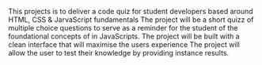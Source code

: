 This projects is to deliver a code quiz for student developers based around HTML, CSS & JarvaScript fundamentals
The project will be a short quizz of multiple choice questions to serve as a reminder for the student of the foundational concepts of in JavaScripts.
The project will be built with a clean interface that will maximise the users experience
The project will allow the user to test their knowledge by providing instance results.